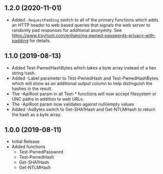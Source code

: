 ## 1.2.0 (2020-11-01)

* Added `-RequestPadding` switch to all of the primary functions which adds an HTTP header to web based queries that signals the web server to randomly pad responses for additional anonymity. See https://www.troyhunt.com/enhancing-pwned-passwords-privacy-with-padding for details.

## 1.1.0 (2019-08-13)

* Added Test-PwnedHashBytes which takes a byte array instead of a hex string hash.
* Added -Label parameter to Test-PwnedHash and Test-PwnedHashBytes which will show as an additional output column to help distinguish the hashes in the result.
* The -ApiRoot param in all Test-* functions will now accept filesystem or UNC paths in addition to web URLs.
* The -ApiRoot param now validates against null/empty values
* Added -AsBytes switch to Get-SHA1Hash and Get-NTLMHash to return the hash as a byte array.

## 1.0.0 (2019-08-11)

* Initial Release
* Added functions
  * Test-PwnedPassword
  * Test-PwnedHash
  * Get-SHA1Hash
  * Get-NTLMHash
